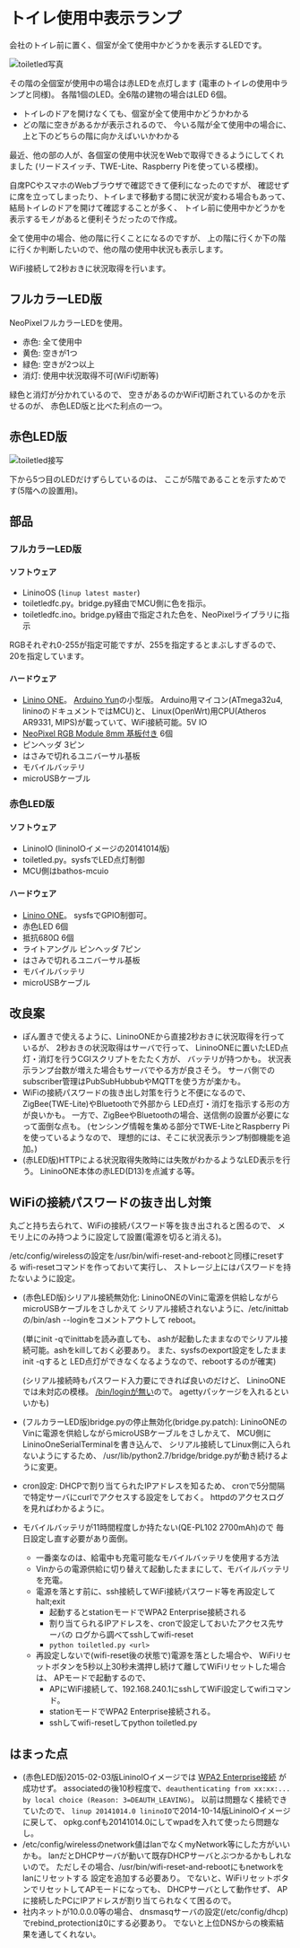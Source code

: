# トイレ使用中表示ランプ

会社のトイレ前に置く、個室が全て使用中かどうかを表示するLEDです。

![toiletled写真](../img/toiletledw.jpg)

その階の全個室が使用中の場合は赤LEDを点灯します
(電車のトイレの使用中ランプと同様)。
各階1個のLED。全6階の建物の場合はLED 6個。

* トイレのドアを開けなくても、個室が全て使用中かどうかわかる
* どの階に空きがあるかが表示されるので、
  今いる階が全て使用中の場合に、上と下のどちらの階に向かえばいいかわかる

最近、他の部の人が、各個室の使用中状況をWebで取得できるようにしてくれました
(リードスイッチ、TWE-Lite、Raspberry Piを使っている模様)。

自席PCやスマホのWebブラウザで確認できて便利になったのですが、
確認せずに席を立ってしまったり、トイレまで移動する間に状況が変わる場合もあって、
結局トイレのドアを開けて確認することが多く、
トイレ前に使用中かどうかを表示するモノがあると便利そうだったので作成。

全て使用中の場合、他の階に行くことになるのですが、
上の階に行くか下の階に行くか判断したいので、他の階の使用中状況も表示します。

WiFi接続して2秒おきに状況取得を行います。

## フルカラーLED版
NeoPixelフルカラーLEDを使用。

+ 赤色: 全て使用中
+ 黄色: 空きが1つ
+ 緑色: 空きが2つ以上
+ 消灯: 使用中状況取得不可(WiFi切断等)

緑色と消灯が分かれているので、
空きがあるのかWiFi切断されているのかを示せるのが、
赤色LED版と比べた利点の一つ。

## 赤色LED版

![toiletled接写](../img/toiletled-closeupw.jpg)

下から5つ目のLEDだけずらしているのは、
ここが5階であることを示すためです(5階への設置用)。

## 部品
### フルカラーLED版
#### ソフトウェア
* LininoOS (`linup latest master`)
* toiletledfc.py。bridge.py経由でMCU側に色を指示。
* toiletledfc.ino。bridge.py経由で指定された色を、NeoPixelライブラリに指示

RGBそれぞれ0-255が指定可能ですが、255を指定するとまぶしすぎるので、
20を指定しています。

#### ハードウェア
* [Linino ONE](https://www.switch-science.com/catalog/2152/)。
  [Arduino Yun](http://arduino.cc/en/Guide/ArduinoYun)の小型版。
  Arduino用マイコン(ATmega32u4, lininoのドキュメントではMCU)と、
  Linux(OpenWrt)用CPU(Atheros AR9331, MIPS)が載っていて、WiFi接続可能。5V IO
* [NeoPixel RGB Module 8mm 基板付き](http://www.akiba-led.jp/product/963) 6個
* ピンヘッダ 3ピン
* はさみで切れるユニバーサル基板
* モバイルバッテリ
* microUSBケーブル

### 赤色LED版
#### ソフトウェア
* LininoIO (lininoIOイメージの20141014版)
* toiletled.py。sysfsでLED点灯制御
* MCU側はbathos-mcuio

#### ハードウェア
* [Linino ONE](http://akizukidenshi.com/catalog/g/gM-08902/)。
  sysfsでGPIO制御可。
* 赤色LED 6個
* 抵抗680Ω 6個
* ライトアングル ピンヘッダ 7ピン
* はさみで切れるユニバーサル基板
* モバイルバッテリ
* microUSBケーブル

## 改良案
* ぽん置きで使えるように、LininoONEから直接2秒おきに状況取得を行っているが、
  2秒おきの状況取得はサーバで行って、
  LininoONEに置いたLED点灯・消灯を行うCGIスクリプトをたたく方が、
  バッテリが持つかも。
  状況表示ランプ台数が増えた場合もサーバでやる方が良さそう。
  サーバ側でのsubscriber管理はPubSubHubbubやMQTTを使う方が楽かも。
* WiFiの接続パスワードの抜き出し対策を行うと不便になるので、
  ZigBee(TWE-Lite)やBluetoothで外部から
  LED点灯・消灯を指示する形の方が良いかも。
  一方で、ZigBeeやBluetoothの場合、送信側の設置が必要になって面倒な点も。
  (センシング情報を集める部分でTWE-LiteとRaspberry Piを使っているようなので、
  理想的には、そこに状況表示ランプ制御機能を追加。)
* (赤LED版)HTTPによる状況取得失敗時には失敗がわかるようなLED表示を行う。
  LininoONE本体の赤LED(D13)を点滅する等。

## WiFiの接続パスワードの抜き出し対策
丸ごと持ち去られて、WiFiの接続パスワード等を抜き出されると困るので、
メモリ上にのみ持つように設定して設置(電源を切ると消える)。

/etc/config/wirelessの設定を/usr/bin/wifi-reset-and-rebootと同様にresetする
wifi-resetコマンドを作っておいて実行し、
ストレージ上にはパスワードを持たないように設定。

* (赤色LED版)シリアル接続無効化:
LininoONEのVinに電源を供給しながらmicroUSBケーブルをさしかえて
シリアル接続されないように、/etc/inittabの/bin/ash --loginをコメントアウトして
reboot。

    (単にinit -qでinittabを読み直しても、
    ashが起動したままなのでシリアル接続可能。ashをkillしておく必要あり。
    また、sysfsのexport設定をしたままinit -qすると
    LED点灯ができなくなるようなので、rebootするのが確実)

    (シリアル接続時もパスワード入力要にできれば良いのだけど、
    LininoONEでは未対応の模様。
    [/bin/loginが無い](https://forum.openwrt.org/viewtopic.php?id=16900)ので。
    agettyパッケージを入れるといいかも)

* (フルカラーLED版)bridge.pyの停止無効化(bridge.py.patch):
LininoONEのVinに電源を供給しながらmicroUSBケーブルをさしかえて、
MCU側にLininoOneSerialTerminalを書き込んで、
シリアル接続してLinux側に入られないようにするため、
/usr/lib/python2.7/bridge/bridge.pyが動き続けるように変更。

* cron設定:
DHCPで割り当てられたIPアドレスを知るため、
cronで5分間隔で特定サーバにcurlでアクセスする設定をしておく。
httpdのアクセスログを見ればわかるように。

* モバイルバッテリが11時間程度しか持たない(QE-PL102 2700mAh)ので
  毎日設定し直す必要があり面倒。
    + 一番楽なのは、給電中も充電可能なモバイルバッテリを使用する方法
    + Vinからの電源供給に切り替えて起動したままにして、モバイルバッテリを充電。
    + 電源を落とす前に、ssh接続してWiFi接続パスワード等を再設定してhalt;exit
        - 起動するとstationモードでWPA2 Enterprise接続される
        - 割り当てられるIPアドレスを、cronで設定しておいたアクセス先サーバの
          ログから調べてsshしてwifi-reset
        - `python toiletled.py <url>`
    + 再設定しないで(wifi-reset後の状態で)電源を落とした場合や、
      WiFiリセットボタンを5秒以上30秒未満押し続けて離してWiFiリセットした場合は、
      APモードで起動するので、
        - APにWiFi接続して、192.168.240.1にsshしてWiFi設定してwifiコマンド。
        - stationモードでWPA2 Enterprise接続される。
        - sshしてwifi-resetしてpython toiletled.py

## はまった点
* (赤色LED版)2015-02-03版LininoIOイメージでは
  [WPA2 Enterprise接続](https://github.com/deton/phsringnotify#linino-one%E3%81%A7%E3%81%AEwpa2-enterprise%E3%81%B8%E3%81%AE%E6%8E%A5%E7%B6%9A%E6%96%B9%E6%B3%95)
  が成功せず。
  associatedの後10秒程度で、`deauthenticating from xx:xx:... by local choice (Reason: 3=DEAUTH_LEAVING)`。
  以前は問題なく接続できていたので、
  `linup 20141014.0 lininoIO`で2014-10-14版LininoIOイメージに戻して、
  opkg.confも20141014.0にしてwpadを入れて使ったら問題なし。
* /etc/config/wirelessのnetwork値はlanでなくmyNetwork等にした方がいいかも。
  lanだとDHCPサーバが動いて既存DHCPサーバとぶつかるかもしれないので。
  ただしその場合、/usr/bin/wifi-reset-and-rebootにもnetworkをlanにリセットする
  設定を追加する必要あり。
  でないと、WiFiリセットボタンでリセットしてAPモードになっても、
  DHCPサーバとして動作せず、
  APに接続したPCにIPアドレスが割り当てられなくて困るので。
* 社内ネットが10.0.0.0等の場合、
  dnsmasqサーバの設定(/etc/config/dhcp)でrebind_protectionは0にする必要あり。
  でないと上位DNSからの検索結果を通してくれない。
